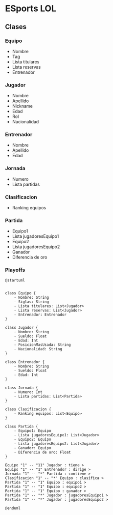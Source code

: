 # ESports LOL

## Clases

### Equipo
- Nombre
- Tag
- Lista titulares
- Lista reservas
- Entrenador
### Jugador
- Nombre
- Apellido
- Nickname
- Edad
- Rol
- Nacionalidad
### Entrenador
- Nombre
- Apellido
- Edad
### Jornada
- Numero
- Lista partidas
### Clasificacion
- Ranking equipos
### Partida
- Equipo1
- Lista jugadoresEquipo1
- Equipo2
- Lista jugadoresEquipo2
- Ganador
- Diferencia de oro
### Playoffs


```plantuml
@startuml


class Equipo {
    - Nombre: String
    - Siglas: String
    - Lista titulares: List<Jugador>
    - Lista reservas: List<Jugador>
    - Entrenador: Entrenador
}

class Jugador {
    - Nombre: String
    - Sueldo: Float
    - Edad: Int
    - PosicionMasUsada: String
    - Nacionalidad: String
}

class Entrenador {
    - Nombre: String
    - Sueldo: Float
    - Edad: Int
}

class Jornada {
    - Numero: Int
    - Lista partidas: List<Partida>
}

class Clasificacion {
    - Ranking equipos: List<Equipo>
}

class Partida {
    - Equipo1: Equipo
    - Lista jugadoresEquipo1: List<Jugador>
    - Equipo2: Equipo
    - Lista jugadoresEquipo2: List<Jugador>
    - Ganador: Equipo
    - Diferencia de oro: Float
}

Equipo "1" -- "11" Jugador : tiene >
Equipo "1" -- "1" Entrenador : dirige >
Jornada "1" -- "*" Partida : contiene >
Clasificacion "1" -- "*" Equipo : clasifica >
Partida "1" -- "1" Equipo : equipo1 >
Partida "1" -- "1" Equipo : equipo2 >
Partida "1" -- "1" Equipo : ganador >
Partida "1" -- "*" Jugador : jugadoresEquipo1 >
Partida "1" -- "*" Jugador : jugadoresEquipo2 >

@enduml
```